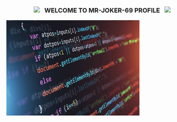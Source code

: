 <h3 align="center">
  <img src="https://emoji.discord.st/emojis/768b108d-274f-4f44-a634-8477b16efce7.gif" width="25">
  &nbsp; WELCOME TO MR-JOKER-69 PROFILE &nbsp;
  <img src="https://emoji.discord.st/emojis/768b108d-274f-4f44-a634-8477b16efce7.gif" width="25">
</h3>


<img src="https://github.com/MR-JOKER-69/MR-JOKER-69/blob/main/Screenshot_20220508-125101.png" width="350" height="250" align="left">
<center>
    

